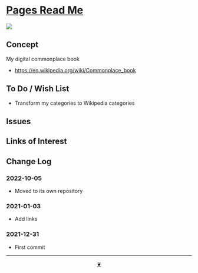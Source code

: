 # [Pages Read Me]( https://theo-armour.github.io/pages/ )

[![]( https://pushme-pullyou.github.io/tootoo-2022/assets/icons/mark-github.svg )](https://github.com/theo-armour/pages "Source code on GitHub" )


## Concept

My digital commonplace book

* https://en.wikipedia.org/wiki/Commonplace_book


## To Do / Wish List

* Transform my categories to Wikipedia categories


## Issues

## Links of Interest


## Change Log

### 2022-10-05

* Moved to its own repository


### 2021-01-03

* Add links

### 2021-12-31

* First commit


***

<center title="Hello! Click me to go up to the top" ><a class=aDingbat href=javascript:window.scrollTo(0,0);> ❦ </a></center>
